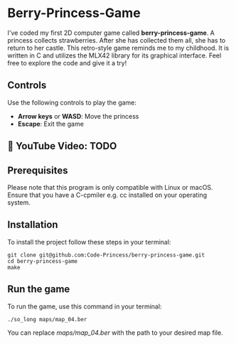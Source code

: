 # Berry-Princess-Game
I've coded my first 2D computer game called **berry-princess-game**. A princess collects strawberries. After she has collected them all, she has to return to her castle. This retro-style game reminds me to my childhood. It is written in C and utilizes the MLX42 library for its graphical interface.
Feel free to explore the code and give it a try!
## Controls
Use the following controls to play the game:
- **Arrow keys** or **WASD**: Move the princess
- **Escape**: Exit the game
## 👀 YouTube Video: TODO
## Prerequisites
Please note that this program is only compatible with Linux or macOS. Ensure that you have a C-cpmiler e.g. cc installed on your operating system.
## Installation
To install the project follow these steps in your terminal:
```
git clone git@github.com:Code-Princess/berry-princess-game.git
cd berry-princess-game
make
```
## Run the game
To run the game, use this command in your terminal:
```
./so_long maps/map_04.ber
```
You can replace *maps/map_04.ber* with the path to your desired map file.

